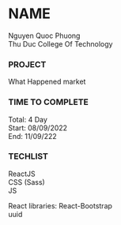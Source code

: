 # NAME

Nguyen Quoc Phuong\
Thu Duc College Of Technology

### PROJECT
What Happened market

### TIME TO COMPLETE
Total: 4 Day\
Start: 08/09/2022\
End: 11/09/222

### TECHLIST

ReactJS\
CSS (Sass)\
JS 

React libraries:
React-Bootstrap\
uuid
